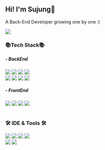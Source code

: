 ## Hi! I'm Sujung👋

A Back-End Developer growing one by one :)

<!--![header](https://capsule-render.vercel.app/api?type=waving&color=auto&height=200&section=header&text=Sujung%20GitHub!&fontSize=40)


<div align= "center">
    <img src="https://capsule-render.vercel.app/api?type=waving&color=f9dddd&height=180&text=&animation=&fontColor=000000&fontSize=70" />
    </div>
    <div style="text-align: left;">
    <h2 style="border-bottom: 1px solid #d8dee4; color: #282d33;"> 🛠️ Tech Stacks </h2> <br> 
    <div style="margin: ; text-align: left;" "text-align: left;"> </div>
    </div>-->

<img src="https://capsule-render.vercel.app/api?type=waving&color=f9dddd&height=180&text=Sujung Github&animation=&fontColor=000000&fontSize=70" />
    

### 📚Tech Stack📚
##### - BackEnd
<div>
   <img src="https://img.shields.io/badge/Java-007396?style=flat&logo=Java&logoColor=white" />
   <img src="https://img.shields.io/badge/kotlin-7F52FF?style=flat&logo=kotling&logoColor=white" />
   <img src="https://img.shields.io/badge/Spring-6DB33F?style=flat&logo=Spring&logoColor=white" />
   <img src="https://img.shields.io/badge/Spring Boot-6DB33F?style=flat&logo=Spring Boot&logoColor=white" />
   <br>
   <img src="https://img.shields.io/badge/MySQL-4479A1?style=flat&logo=MySQL&logoColor=white" />
   <img src="https://img.shields.io/badge/MariaDB-003545?style=flat&logo=MariaDB&logoColor=white" />
   <img src="https://img.shields.io/badge/PosgreSQL-4169E1?style=flat&logo=PosgreSQL&logoColor=white" />
   <img src="https://img.shields.io/badge/Linux-FCC624?style=flat&logo=Linux&logoColor=white" />
</div>

##### - FrontEnd
<div>
   <img src="https://img.shields.io/badge/HTML5-E34F26?style=flat&logo=HTML5&logoColor=white" />
   <img src="https://img.shields.io/badge/CSS3-1572B6?style=flat&logo=CSS3&logoColor=white" />
   <img src="https://img.shields.io/badge/JavaScript-F7DF1E?style=flat&logo=JavaScript&logoColor=white" />
   <img src="https://img.shields.io/badge/jQuery-0769AD?style=flat&logo=jQuery&logoColor=white" />
</div>
<br>

### 🛠️ IDE & Tools 🛠️
<div>
   <img src="https://img.shields.io/badge/IntellJ-000000?style=flat&logo=IntellJ IDEA&logoColor=white" />
   <img src="https://img.shields.io/badge/Eclipse-2C2255?style=flat&logo=Eclipse IDE&logoColor=white" />
   <img src="https://img.shields.io/badge/Apache Tomcat-F8DC75?style=flat&logo=Apache Tomcat&logoColor=white" />
   <img src="https://img.shields.io/badge/DBeaver-382923?style=flat&logo=DBeaver&logoColor=white" />
   <br>
   <img src="https://img.shields.io/badge/GitHub-181717?style=flat&logo=GitHub&logoColor=white" />
   <img src="https://img.shields.io/badge/Postman-FF6C37?style=flat&logo=Postman&logoColor=white" />
</div>
